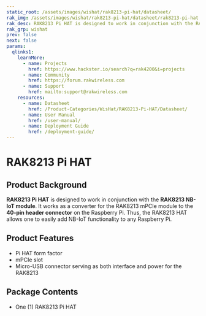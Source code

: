 ```yaml
---
static_root: /assets/images/wishat/rak8213-pi-hat/datasheet/
rak_img: /assets/images/wishat/rak8213-pi-hat/datasheet/rak8213-pi-hat.png
rak_desc: RAK8213 Pi HAT is designed to work in conjunction with the RAK8213 NB-IoT module. It works as a converter for the RAK8213 mPCIe module to the 40-pin header connector on the Raspberry Pi. Thus, the RAK8213 HAT allows one to easily add NB-IoT functionality to any Raspberry Pi.
rak_grp: wishat
prev: false
next: false
params:
  qlinks1:
    learnMore:
      - name: Projects
        href: https://www.hackster.io/search?q=rak4200&i=projects
      - name: Community
        href: https://forum.rakwireless.com
      - name: Support
        href: mailto:support@rakwireless.com
    resources:
      - name: Datasheet
        href: /Product-Categories/WisHat/RAK8213-Pi-HAT/Datasheet/
      - name: User Manual
        href: /user-manual/
      - name: Deployment Guide
        href: /deployment-guide/
---
```


# RAK8213 Pi HAT


<rk-img
  :src="`${$frontmatter.static_root}/rak8213-pi-hat.png`"
  width="75%"
  caption="RAK8213 Pi Hat"
/>

## Product Background

**RAK8213 Pi HAT** is designed to work in conjunction with the **RAK8213 NB-IoT module**. It works as a converter for the RAK8213 mPCIe module to the **40-pin header connector** on the Raspberry Pi. Thus, the RAK8213 HAT allows one to easily add NB-IoT functionality to any Raspberry Pi.

<rk-btn
  src="/Product-Categories/WisHat/RAK8213-Pi-HAT/Datasheet/"
  label="Get Started with RAK8213 Pi HAT"
/>

<rk-quick-links :params="$page.frontmatter.params.qlinks1" />


## Product Features

- Pi HAT form factor 
- mPCIe slot
- Micro-USB connector serving as both interface and power for the RAK8213

## Package Contents

- One (1) RAK8213 Pi HAT


<!---

<rk-btn
  src="https://store.rakwireless.com/products/rak8213-nb-iot-bg96"
  label="Buy a RAK8213 Pi HAT"
  _blank
/>

--->